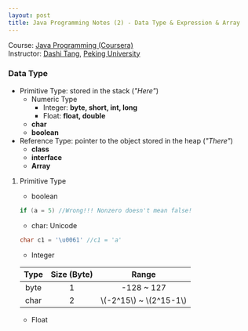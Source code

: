 ```yaml
---
layout: post
title: Java Programming Notes (2) - Data Type & Expression & Array
---
```

Course: [Java Programming (Coursera)](https://class.coursera.org/pkujava-001)  
Instructor: [Dashi Tang](https://www.coursera.org/instructor/~3838), [Peking University](http://english.pku.edu.cn/)

### Data Type
* Primitive Type: stored in the stack (_"Here"_)
  * Numeric Type
     * Integer: **byte, short, int, long**
     * Float: **float, double**
  * **char**
  * **boolean**
* Reference Type: pointer to the object stored in the heap (_"There"_)
  * **class**
  * **interface**
  * **Array**

1. Primitive Type
   * boolean
  
    ```java
    if (a = 5) //Wrong!!! Nonzero doesn't mean false!
    ```
   * char: Unicode
  
    ```java
    char c1 = '\u0061' //c1 = 'a'
    ```
   *  Integer
    
    | Type | Size (Byte) | Range |
    | :---: | :---: | :---: |
    | byte | 1 | -128 ~ 127 |
    | char | 2 | \\(-2^15\\) ~ \\(2^15-1\\) |
   * Float
